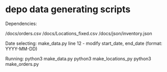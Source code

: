 # depo data generating scripts

Dependencies:

/docs/orders.csv
/docs/Locations_fixed.csv
/docs/json/inventory.json

Date selecting:
make_data.py line 12 - modify start_date, end_date (format: YYYY-MM-DD)

Running:
python3 make_data.py
python3 make_locations_py
python3 make_orders.py
